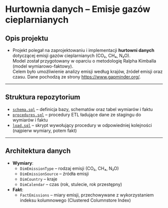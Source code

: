 # Hurtownia danych – Emisje gazów cieplarnianych

## Opis projektu
- Projekt polegał na zaprojektowaniu i implementacji **hurtowni danych** dotyczącej emisji gazów cieplarnianych (CO₂, CH₄, N₂O).  
Model został przygotowany w oparciu o metodologię Ralpha Kimballa (model wymiarowo-faktowy).  
Celem było umożliwienie analizy emisji według krajów, źródeł emisji oraz czasu.
Dane pochodzą ze strony https://www.gapminder.org/. 
---

## Struktura repozytorium
- [`schema.sql`](schema.sql) – definicja bazy, schematów oraz tabel wymiarów i faktu  
- [`procedures.sql`](procedures.sql) – procedury ETL ładujące dane ze stagingu do wymiarów i faktu  
- [`load.sql`](load.sql) – skrypt wywołujący procedury w odpowiedniej kolejności (najpierw wymiary, potem fakt)  

---

## Architektura danych
- **Wymiary**:  
  - `DimEmissionType` – rodzaj emisji (CO₂, CH₄, N₂O)  
  - `DimEmissionSource` – źródła emisji  
  - `DimCountry` – kraje  
  - `DimCalendar` – czas (rok, stulecie, rok przestępny)  
- **Fakt**:  
  - `FactEmissions` – miary emisji, przechowywane z wykorzystaniem indeksu kolumnowego (Clustered Columnstore Index)  








